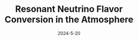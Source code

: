---
title: 'Resonant Neutrino Flavor Conversion in the Atmosphere'
pub_number: 7
authors: Connor Sponsler, Matheus Hostert, Ivan Martinez-Soler, Carlos A. Argüelles
collection: publication
permalink: /publication/2024-5-20-ResonantNeutrinoFlavorConversionintheAtmosphere
date: 2024-5-20
venue:  
paperurl: 'https://arxiv.org/abs/2405.12140'
citation_notitle: 'Connor Sponsler, Matheus Hostert, Ivan Martinez-Soler, Carlos A. Argüelles, preprint, 2024'
citation: 'Resonant Neutrino Flavor Conversion in the Atmosphere, Connor Sponsler, Matheus Hostert, Ivan Martinez-Soler, Carlos A. Argüelles, preprint, 2024'
eprint: '2405.12140'

---